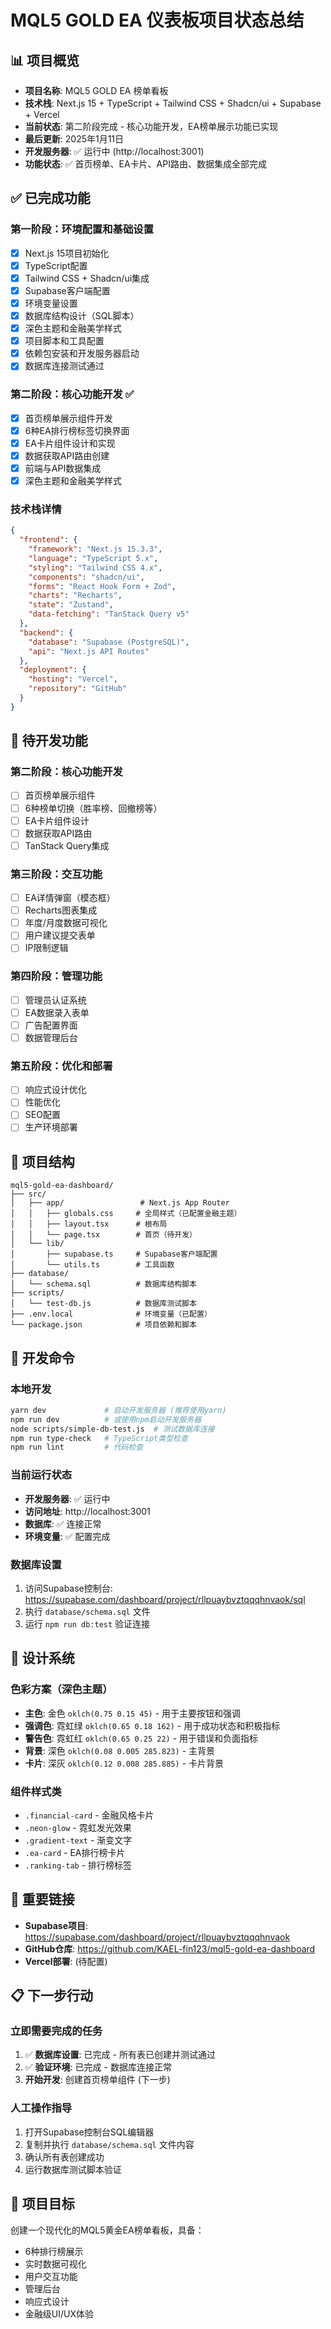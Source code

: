 # MQL5 GOLD EA 仪表板项目状态总结

## 📊 项目概览
- **项目名称**: MQL5 GOLD EA 榜单看板
- **技术栈**: Next.js 15 + TypeScript + Tailwind CSS + Shadcn/ui + Supabase + Vercel
- **当前状态**: 第二阶段完成 - 核心功能开发，EA榜单展示功能已实现
- **最后更新**: 2025年1月11日
- **开发服务器**: ✅ 运行中 (http://localhost:3001)
- **功能状态**: ✅ 首页榜单、EA卡片、API路由、数据集成全部完成

## ✅ 已完成功能

### 第一阶段：环境配置和基础设置
- [x] Next.js 15项目初始化
- [x] TypeScript配置
- [x] Tailwind CSS + Shadcn/ui集成
- [x] Supabase客户端配置
- [x] 环境变量设置
- [x] 数据库结构设计（SQL脚本）
- [x] 深色主题和金融美学样式
- [x] 项目脚本和工具配置
- [x] 依赖包安装和开发服务器启动
- [x] 数据库连接测试通过

### 第二阶段：核心功能开发 ✅
- [x] 首页榜单展示组件开发
- [x] 6种EA排行榜标签切换界面
- [x] EA卡片组件设计和实现
- [x] 数据获取API路由创建
- [x] 前端与API数据集成
- [x] 深色主题和金融美学样式

### 技术栈详情
```json
{
  "frontend": {
    "framework": "Next.js 15.3.3",
    "language": "TypeScript 5.x",
    "styling": "Tailwind CSS 4.x",
    "components": "shadcn/ui",
    "forms": "React Hook Form + Zod",
    "charts": "Recharts",
    "state": "Zustand",
    "data-fetching": "TanStack Query v5"
  },
  "backend": {
    "database": "Supabase (PostgreSQL)",
    "api": "Next.js API Routes"
  },
  "deployment": {
    "hosting": "Vercel",
    "repository": "GitHub"
  }
}
```

## 🚧 待开发功能

### 第二阶段：核心功能开发
- [ ] 首页榜单展示组件
- [ ] 6种榜单切换（胜率榜、回撤榜等）
- [ ] EA卡片组件设计
- [ ] 数据获取API路由
- [ ] TanStack Query集成

### 第三阶段：交互功能
- [ ] EA详情弹窗（模态框）
- [ ] Recharts图表集成
- [ ] 年度/月度数据可视化
- [ ] 用户建议提交表单
- [ ] IP限制逻辑

### 第四阶段：管理功能
- [ ] 管理员认证系统
- [ ] EA数据录入表单
- [ ] 广告配置界面
- [ ] 数据管理后台

### 第五阶段：优化和部署
- [ ] 响应式设计优化
- [ ] 性能优化
- [ ] SEO配置
- [ ] 生产环境部署

## 📁 项目结构
```
mql5-gold-ea-dashboard/
├── src/
│   ├── app/                 # Next.js App Router
│   │   ├── globals.css     # 全局样式（已配置金融主题）
│   │   ├── layout.tsx      # 根布局
│   │   └── page.tsx        # 首页（待开发）
│   └── lib/
│       ├── supabase.ts     # Supabase客户端配置
│       └── utils.ts        # 工具函数
├── database/
│   └── schema.sql          # 数据库结构脚本
├── scripts/
│   └── test-db.js          # 数据库测试脚本
├── .env.local              # 环境变量（已配置）
└── package.json            # 项目依赖和脚本
```

## 🔧 开发命令

### 本地开发
```bash
yarn dev             # 启动开发服务器 (推荐使用yarn)
npm run dev          # 或使用npm启动开发服务器
node scripts/simple-db-test.js  # 测试数据库连接
npm run type-check   # TypeScript类型检查
npm run lint         # 代码检查
```

### 当前运行状态
- **开发服务器**: ✅ 运行中
- **访问地址**: http://localhost:3001
- **数据库**: ✅ 连接正常
- **环境变量**: ✅ 配置完成

### 数据库设置
1. 访问Supabase控制台: https://supabase.com/dashboard/project/rllpuaybvztqqqhnvaok/sql
2. 执行 `database/schema.sql` 文件
3. 运行 `npm run db:test` 验证连接

## 🎨 设计系统

### 色彩方案（深色主题）
- **主色**: 金色 `oklch(0.75 0.15 45)` - 用于主要按钮和强调
- **强调色**: 霓虹绿 `oklch(0.65 0.18 162)` - 用于成功状态和积极指标
- **警告色**: 霓虹红 `oklch(0.65 0.25 22)` - 用于错误和负面指标
- **背景**: 深色 `oklch(0.08 0.005 285.823)` - 主背景
- **卡片**: 深灰 `oklch(0.12 0.008 285.885)` - 卡片背景

### 组件样式类
- `.financial-card` - 金融风格卡片
- `.neon-glow` - 霓虹发光效果
- `.gradient-text` - 渐变文字
- `.ea-card` - EA排行榜卡片
- `.ranking-tab` - 排行榜标签

## 🔗 重要链接
- **Supabase项目**: https://supabase.com/dashboard/project/rllpuaybvztqqqhnvaok
- **GitHub仓库**: https://github.com/KAEL-fin123/mql5-gold-ea-dashboard
- **Vercel部署**: (待配置)

## 📋 下一步行动

### 立即需要完成的任务
1. ✅ **数据库设置**: 已完成 - 所有表已创建并测试通过
2. ✅ **验证环境**: 已完成 - 数据库连接正常
3. **开始开发**: 创建首页榜单组件 (下一步)

### 人工操作指导
1. 打开Supabase控制台SQL编辑器
2. 复制并执行 `database/schema.sql` 文件内容
3. 确认所有表创建成功
4. 运行数据库测试脚本验证

## 🎯 项目目标
创建一个现代化的MQL5黄金EA榜单看板，具备：
- 6种排行榜展示
- 实时数据可视化
- 用户交互功能
- 管理后台
- 响应式设计
- 金融级UI/UX体验
